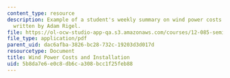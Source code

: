 ```yaml
---
content_type: resource
description: Example of a student's weekly summary on wind power costs and installation,
  written by Adam Rigel.
file: https://ol-ocw-studio-app-qa.s3.amazonaws.com/courses/12-085-seminar-in-environmental-science-spring-2008/5b8da7e6e0c8db6ca308bcc1f25feb88_rigel_w7.pdf
file_type: application/pdf
parent_uid: dac6afba-3826-bc28-732c-19203d3d017d
resourcetype: Document
title: Wind Power Costs and Installation
uid: 5b8da7e6-e0c8-db6c-a308-bcc1f25feb88
---
```

